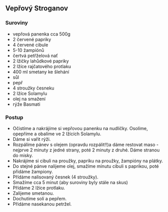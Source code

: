 ## Vepřový Stroganov

### Suroviny
- vepřová panenka cca 500g
- 2 červené papriky
- 4 červené cibule
- 5-10 žampiónů
- čertvá petřželová nať
- 2 lžičky lahůdkové papriky
- 2 lžíce rajčatového protlaku
- 400 ml smetany ke šlehání
- sůl
- pepř
- 4 stroužky česneku
- 2 lžíce Solamylu
- olej na smažení
- rýže Basmati

### Postup
- Očistíme a nakrájíme si vepřovou panenku na nudličky. Osolíme, opepříme a obalíme ve 2 lžících Solamylu.
- Dáme si vařit rýži.
- Rozpálíme pánev s olejem (opravdu rozpálit!!)a dáme restovat maso - nejprve 2 minuty z jedné strany, poté 2 minuty z druhé. Dáme stranou do misky.
- Nakrájíme si cibuli na proužky, papriku na proužky, žampióny na plátky.
- Do stejné pánve nalijeme olej, smažíme minutu cibuli s paprikou, poté přidáme žampiony. 
- Přídáme nalisovaný česnek (4 stroužky).
- Smažíme cca 5 minut (aby suroviny byly stále na skus)
- Přídáme 2 lžíce protlaku.
- Zalijeme smetanou.
- Dochutíme solí a pepřem.
- Přidáme nasekanou petržel.

